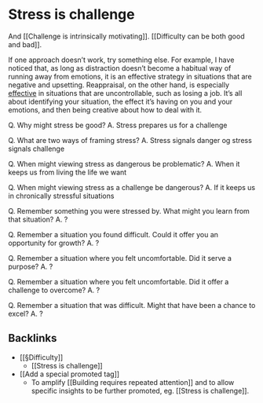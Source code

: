 # Stress is challenge
And [[Challenge is intrinsically motivating]]. [[Difficulty can be both good and bad]].

If one approach doesn’t work, try something else. For example, I have noticed that, as long as distraction doesn’t become a habitual way of running away from emotions, it is an effective strategy in situations that are negative and upsetting. Reappraisal, on the other hand, is especially  [effective](https://journals.sagepub.com/doi/abs/10.1177/0956797613496434?journalCode=pssa)  in situations that are uncontrollable, such as losing a job. It’s all about identifying your situation, the effect it’s having on you and your emotions, and then being creative about how to deal with it.

Q. Why might stress be good?
A. Stress prepares us for a challenge

Q. What are two ways of framing stress?
A. Stress signals danger og stress signals challenge

Q. When might viewing stress as dangerous be problematic?
A. When it keeps us from living the life we want

Q. When might viewing stress as a challenge be dangerous?
A. If it keeps us in chronically stressful situations

Q. Remember something you were stressed by. What might you learn from that situation?
A. ?

Q. Remember a situation you found difficult. Could it offer you an opportunity for growth?
A. ?

Q. Remember a situation where you felt uncomfortable. Did it serve a purpose?
A. ?

Q. Remember a situation where you felt uncomfortable. Did it offer a challenge to overcome?
A. ?

Q. Remember a situation that was difficult. Might that have been a chance to excel?
A. ?


## Backlinks
* [[§Difficulty]]
	* [[Stress is challenge]]
* [[Add a special promoted tag]]
	* To amplify [[Building requires repeated attention]] and to allow specific insights to be further promoted, eg. [[Stress is challenge]].

<!-- #p2 -->

<!-- {BearID:11FA71B8-C2ED-4191-AE89-4B3B8ABB0063-1717-000003A58E6B9F0B} -->
